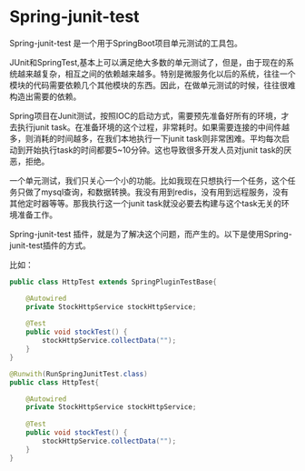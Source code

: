 # Spring-junit-test
Spring-junit-test 是一个用于SpringBoot项目单元测试的工具包。

JUnit和SpringTest,基本上可以满足绝大多数的单元测试了，但是，由于现在的系统越来越复杂，相互之间的依赖越来越多。特别是微服务化以后的系统，往往一个模块的代码需要依赖几个其他模块的东西。因此，在做单元测试的时候，往往很难构造出需要的依赖。

Spring项目在Junit测试，按照IOC的启动方式，需要预先准备好所有的环境，才去执行junit task。在准备环境的这个过程，非常耗时。如果需要连接的中间件越多，则消耗的时间越多，在我们本地执行一下junit task则非常困难。平均每次启动到开始执行task的时间都要5~10分钟。这也导致很多开发人员对junit task的厌恶，拒绝。



一个单元测试，我们只关心一个小的功能。比如我现在只想执行一个任务，这个任务只做了mysql查询，和数据转换。我没有用到redis，没有用到远程服务，没有其他定时器等等。那我执行这一个junit task就没必要去构建与这个task无关的环境准备工作。



Spring-junit-test 插件，就是为了解决这个问题，而产生的。以下是使用Spring-junit-test插件的方式。

比如：

```java
public class HttpTest extends SpringPluginTestBase{

	@Autowired
	private StockHttpService stockHttpService;
	
	@Test
	public void stockTest() {
		stockHttpService.collectData("");
	}
}
```

```java
@Runwith(RunSpringJunitTest.class)
public class HttpTest{

	@Autowired
	private StockHttpService stockHttpService;
	
	@Test
	public void stockTest() {
		stockHttpService.collectData("");
	}
}
```